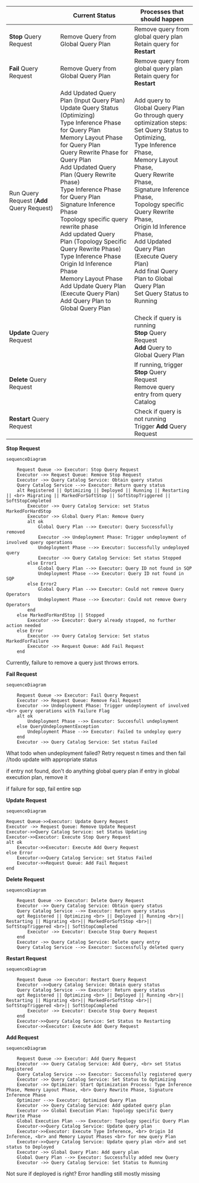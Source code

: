 |                                              | Current Status                                                                                                                                                                                                                                                                                                                                                                                                                                                                                                                                                                                                            | Processes that should happen                                                                                                                                                                                                                                                                                                                                                                                                              |
|----------------------------------------------|---------------------------------------------------------------------------------------------------------------------------------------------------------------------------------------------------------------------------------------------------------------------------------------------------------------------------------------------------------------------------------------------------------------------------------------------------------------------------------------------------------------------------------------------------------------------------------------------------------------------------|-------------------------------------------------------------------------------------------------------------------------------------------------------------------------------------------------------------------------------------------------------------------------------------------------------------------------------------------------------------------------------------------------------------------------------------------|
| <b>Stop</b> Query Request                    | Remove Query from Global Query Plan                                                                                                                                                                                                                                                                                                                                                                                                                                                                                                                                                                                       | Remove query from global query plan <br> Retain query for <b>Restart</b>                                                                                                                                                                                                                                                                                                                                                                  |
| <b>Fail</b> Query Request                    | Remove Query from Global Query Plan                                                                                                                                                                                                                                                                                                                                                                                                                                                                                                                                                                                       | Remove query from global query plan <br> Retain query for <b>Restart</b>                                                                                                                                                                                                                                                                                                                                                                  |
| Run Query Request (<b>Add</b> Query Request) | Add Updated Query Plan (Input Query Plan) <br> Update Query Status (Optimizing)<br> Type Inference Phase for Query Plan <br>Memory Layout Phase for Query Plan<br>Query Rewrite Phase for Query Plan<br>Add Updated Query Plan (Query Rewrite Phase)<br>Type Inference Phase for Query Plan <br> Signature Inference Phase <br> Topology specific query rewrite phase <br> Add updated Query Plan (Topology Specific Query Rewrite Phase) <br> Type Inference Phase <br> Origin Id Inference Phase <br> Memory Layout Phase <br> Add Update Query Plan (Execute Query Plan) <br> Add Query Plan to Global Query Plan <br> | Add query to Global Query Plan <br> Go through query optimization steps: <br> Set Query Status to Optimizing, <br> Type Inference Phase, <br> Memory Layout Phase, <br> Query Rewrite Phase, <br> Signature Inference Phase, <br> Topology specific Query Rewrite Phase, <br> Origin Id Inference Phase, <br> Add Updated Query Plan (Execute Query Plan) <br> Add final Query Plan to Global Query Plan <br> Set Query Status to Running |
| <b>Update</b> Query Request                  |                                                                                                                                                                                                                                                                                                                                                                                                                                                                                                                                                                                                                           | Check if query is running <br> <b>Stop</b> Query Request <br> <b>Add</b> Query to Global Query Plan                                                                                                                                                                                                                                                                                                                                       |
| <b>Delete</b> Query Request                  |                                                                                                                                                                                                                                                                                                                                                                                                                                                                                                                                                                                                                           | If running, trigger <b>Stop</b> Query Request <br> Remove query entry from query Catalog                                                                                                                                                                                                                                                                                                                                                  |
| <b>Restart</b> Query Request                 |                                                                                                                                                                                                                                                                                                                                                                                                                                                                                                                                                                                                                           | Check if query is not running <br> Trigger <b>Add</b> Query Request                                                                                                                                                                                                                                                                                                                                                                       |

<b>Stop Request</b>

```mermaid
sequenceDiagram

    Request Queue ->> Executor: Stop Query Request
    Executor ->> Request Queue: Remove Stop Request
    Executor ->> Query Catalog Service: Obtain query status
    Query Catalog Service -->> Executor: Return query status
    alt Registered || Optimizing || Deployed || Running || Restarting || <br> Migrating || MarkedForSoftStop || SoftStopTriggered || SoftStopCompleted
        Executor ->> Query Catalog Service: set Status MarkedForHardStop
        Executor ->> Global Query Plan: Remove Query
        alt ok
            Global Query Plan -->> Executor: Query Successfully removed
            Executor ->> Undeployment Phase: Trigger undeployment of involved query operations
            Undeployment Phase -->> Executor: Successfully undeployed query
            Executor ->> Query Catalog Service: Set status Stopped
        else Error1 
            Global Query Plan -->> Executor: Query ID not found in SQP
            Undeployment Phase -->> Executor: Query ID not found in SQP
        else Error2 
            Global Query Plan -->> Executor: Could not remove Query Operators
            Undeployment Phase -->> Executor: Could not remove Query Operators
        end
    else MarkedForHardStop || Stopped 
        Executor ->> Executor: Query already stopped, no further action needed
    else Error
        Executor ->> Query Catalog Service: Set status MarkedForFailure
        Executor ->> Request Queue: Add Fail Request
    end
```

Currently, failure to remove a query just throws errors. 

<b>Fail Request</b>

```mermaid
sequenceDiagram

    Request Queue ->> Executor: Fail Query Request
    Executor ->> Request Queue: Remove Fail Request
    Executor ->> Undeployment Phase: Trigger undeployment of involved <br> query operations with Failure Flag
    alt ok
        Undeployment Phase -->> Executor: Succesfull undeployment
    else QueryUndeploymentException
        Undeployment Phase -->> Executor: Failed to undeploy query
    end
    Executor ->> Query Catalog Service: Set status Failed
```

What todo when undeployment failed? Retry request n times and then fail 
//todo update with appropriate status

if entry not found, don't do anything global query plan
if entry in global execution plan, remove it

if failure for sqp, fail entire sqp

<b>Update Request</b>

```mermaid
sequenceDiagram

Request Queue->>Executor: Update Query Request
Executor ->> Request Queue: Remove Update Request
Executor->>Query Catalog Service: set Status Updating
Executor->>Executor: Execute Stop Query Request
alt ok
    Executor->>Executor: Execute Add Query Request
else Error
    Executor->>Query Catalog Service: set Status Failed
    Executor->>Request Queue: Add Fail Request
end
```

<b>Delete Request</b>

```mermaid
sequenceDiagram

    Request Queue ->> Executor: Delete Query Request
    Executor ->> Query Catalog Service: Obtain query status
    Query Catalog Service -->> Executor: Return query status
    opt Registered || Optimizing <br> || Deployed || Running <br>|| Restarting || Migrating <br>|| MarkedForSoftStop <br>|| SoftStopTriggered <br>|| SoftStopCompleted
        Executor ->> Executor: Execute Stop Query Request
    end
    Executor ->> Query Catalog Service: Delete query entry
    Query Catalog Service -->> Executor: Successfully deleted query
```

<b>Restart Request</b>

```mermaid
sequenceDiagram

    Request Queue ->> Executor: Restart Query Request
    Executor ->>Query Catalog Service: Obtain query status
    Query Catalog Service -->> Executor: Return query status
    opt Registered || Optimizing <br> || Deployed || Running <br>|| Restarting || Migrating <br>|| MarkedForSoftStop <br>|| SoftStopTriggered <br>|| SoftStopCompleted
        Executor ->> Executor: Execute Stop Query Request
    end
    Executor->>Query Catalog Service: Set Status to Restarting
    Executor->>Executor: Execute Add Query Request
```

<b>Add Request</b>

```mermaid
sequenceDiagram

    Request Queue ->> Executor: Add Query Request
    Executor ->> Query Catalog Service: Add Query, <br> set Status Registered
    Query Catalog Service -->> Executor: Successfully registered query
    Executor ->> Query Catalog Service: Set Status to Optimizing
    Executor ->> Optimizer: Start Optimization Process: Type Inference Phase, Memory Layout Phase, <br> Query Rewrite Phase, Signature Inference Phase
    Optimizer -->> Executor: Optimized Query Plan
    Executor ->> Query Catalog Service: Add updated query plan
    Executor ->> Global Execution Plan: Topology specific Query Rewrite Phase
    Global Execution Plan -->> Executor: Topology specific Query Plan
    Executor->>Query Catalog Service: Update query plan
    Executor->>Executor: Execute Type Inference, <br> Origin Id Inference, <br> and Memory Layout Phases <br> for new query Plan
    Executor->>Query Catalog Service: Update query plan <br> and set status to Deployed
    Executor ->> Global Query Plan: Add query plan
    Global Query Plan -->> Executor: Successfully added new Query
    Executor ->> Query Catalog Service: Set Status to Running

```
Not sure if deployed is right?
Error handling still mostly missing

